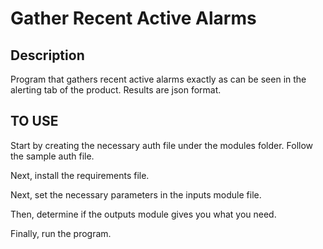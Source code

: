 # Gather Recent Active Alarms

## Description
Program that gathers recent active alarms exactly as can be seen in the alerting tab of the product. Results are json format. 

## TO USE
Start by creating the necessary auth file under the modules folder. Follow the sample auth file. 

Next, install the requirements file. 

Next, set the necessary parameters in the inputs module file. 

Then, determine if the outputs module gives you what you need. 

Finally, run the program. 